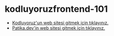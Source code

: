 # kodluyoruzfrontend-101
- [Kodluyoruz'un web sitesi gitmek için tıklayınız.](https://www.kodluyoruz.org)
- [Patika.dev'in web sitesi gitmek için tıklayınız.](https://www.patika.dev/tr)
